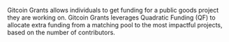 Gitcoin Grants allows individuals to get funding for a public goods project they are working on. Gitcoin Grants leverages Quadratic Funding (QF) to allocate extra funding from a matching pool to the most impactful projects, based on the number of contributors.